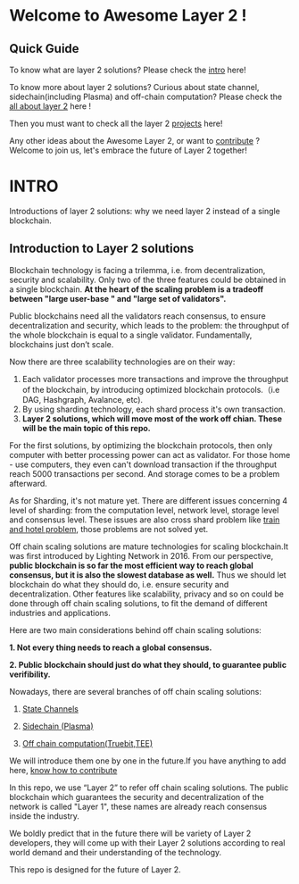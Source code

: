 # Welcome to Awesome Layer 2 !

## Quick Guide
To know what are layer 2 solutions? Please check the [intro](https://github.com/Awesome-Layer-2/Awesome-Layer-2#intro) here!

To know more about layer 2 solutions? Curious about state channel, sidechain(including Plasma) and off-chain computation? 
Please check the [all about layer 2](https://github.com/Awesome-Layer-2/Awesome-Layer-2/blob/master/All%20about%20layer%202.md) here !

Then you must want to check all the layer 2 [projects](https://github.com/Awesome-Layer-2/Awesome-Layer-2/blob/master/Projects.md) here!

Any other ideas about the Awesome Layer 2, or want to [contribute](https://github.com/Awesome-Layer-2/Awesome-Layer-2/blob/master/contributing.md) ? Welcome to join us, let's embrace the future of Layer 2 together!

# INTRO
Introductions of layer 2 solutions: why we need layer 2 instead of a single blockchain.

## Introduction to Layer 2 solutions

Blockchain technology is facing a trilemma, i.e. from decentralization, security and scalability. Only two of the three features could be obtained in a single blockchain. **At the heart of the scaling problem is a tradeoff between "large user-base " and "large set of validators".**

Public blockchains need all the validators reach consensus, to ensure decentralization and security, which leads to the problem: the throughput of the whole blockchain is equal to a single validator. Fundamentally, blockchains just don’t scale.

Now there are three scalability technologies are on their way:

1. Each validator processes more transactions and improve the throughput of the blockchain, by introducing optimized blockchain protocols.（i.e DAG, Hashgraph, Avalance, etc). 
2. By using sharding technology, each shard process it's own transaction. 
3. **Layer 2 solutions, which will move most of the work off chian. These will be the main topic of this repo.**

For the first solutions, by optimizing the blockchain protocols, then only computer with better processing power can act as validator. For those home - use computers, they even can't download transaction if the throughput reach 5000 transactions per second. And storage comes to be a problem afterward.

As for Sharding, it's not mature yet. There are different issues concerning 4 level of sharding: from the computation level, network level, storage level and consensus level. These issues are also cross shard problem like [train and hotel problem](https://github.com/ethereum/wiki/wiki/Sharding-FAQs#what-is-the-train-and-hotel-problem), those problems are not solved yet.

Off chain scaling solutions are mature technologies for scaling blockchain.It was first introduced by Lighting Network in 2016. From our perspective, **public blockchain is so far the most efficient way to reach global consensus, but it is also the slowest database as well.** Thus we should let blockchain do what they should do, i.e. ensure security and decentralization. Other features like scalability, privacy and so on could be done through off chain scaling solutions, to fit the demand of different industries and applications.

Here are two main considerations behind off chain scaling solutions: 

**1. Not every thing needs to reach a global consensus.**

**2. Public blockchain should just do what they should, to guarantee public verifibility.**

Nowadays, there are several branches of off chain scaling solutions: 
1. [State Channels](https://github.com/Awesome-Layer-2/Awesome-Layer-2/blob/master/Projects.md#state-channels)

2. [Sidechain (Plasma)](https://github.com/Awesome-Layer-2/Awesome-Layer-2/blob/master/Projects.md#sidechains)

3. [Off chain computation(Truebit,TEE)](https://github.com/Awesome-Layer-2/Awesome-Layer-2/blob/master/Projects.md#off---chain-computation)

We will introduce them one by one in the future.If you have anything to add here, [know how to contribute](https://github.com/Awesome-Layer-2/Awesome-Layer-2/blob/master/contributing.md)

In this repo, we use “Layer 2” to refer off chain scaling solutions. The public blockchain which guarantees the security and decentralization of the network is called "Layer 1", these names are already reach consensus inside the industry.

We boldly predict that in the future there will be variety of Layer 2 developers, they will come up with their Layer 2 solutions according to real world demand and their understanding of the technology.

This repo is designed for the future of Layer 2.
